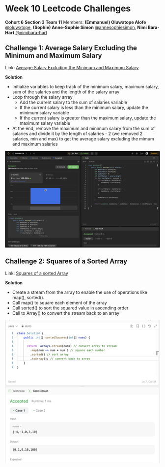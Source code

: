 # Week 10 Leetcode Challenges
**Cohort 6**
**Section 3**
**Team 11**
Members: **(Emmanuel) Oluwatope Alofe** [@oluwxtope](https://github.com/oluwxtope), **(Sophie) Anne-Sophie Simon** [@annesophiesimon](https://github.com/annesophiesimon), **Nimi Bara-Hart** [@nimibara-hart](https://github.com/NimiBara-hart)


## Challenge 1: Average Salary Excluding the Minimum and Maximum Salary
Link: [Average Salary Excluding the Minimum and Maximum Salary](https://leetcode.com/problems/average-salary-excluding-the-minimum-and-maximum-salary/description/)

**Solution**
- Initialize variables to keep track of the minimum salary, maximum
  salary, sum of the salaries and the length of the salary array
- Loop through the salary array
    - Add the current salary to the sum of salaries variable
    - If the current salary is less than the minimum salary, update the minimum salary variable
    - If the current salary is greater than the maximum salary, update the maximum salary variable
- At the end, remove the maximum and minimum salary from the sum of salaries and divide it by the length of salaries - 2 (we removed 2 salaries, min and max) to get the average salary excluding the mimum and maximum salaries

![Accepted solution of Leetcode 1491: Average Salary Excluding the Minimum and Maximum Salary](./images/challenge1.jpg)


## Challenge 2: Squares of a Sorted Array
Link: [Squares of a sorted Array](https://leetcode.com/problems/squares-of-a-sorted-array/description/)

**Solution**
- Create a stream from the array to enable the use of operations like map(), sorted().
- Call map() to square each element of the array
- Call sorted() to sort the squared value in ascending order
- Call to Array() to convert the stream back to an array 

![Accepted solution of Leetcode 977:  Squares of a Sorted Array](./images/challenge2.png)
